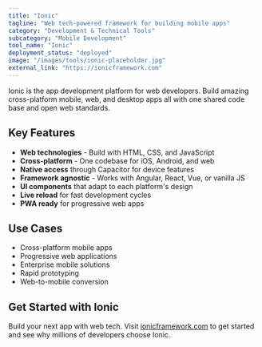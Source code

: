 ```yaml
---
title: "Ionic"
tagline: "Web tech-powered framework for building mobile apps"
category: "Development & Technical Tools"
subcategory: "Mobile Development"
tool_name: "Ionic"
deployment_status: "deployed"
image: "/images/tools/ionic-placeholder.jpg"
external_link: "https://ionicframework.com"
---
```

Ionic is the app development platform for web developers. Build amazing cross-platform mobile, web, and desktop apps all with one shared code base and open web standards.

## Key Features

- **Web technologies** - Build with HTML, CSS, and JavaScript
- **Cross-platform** - One codebase for iOS, Android, and web
- **Native access** through Capacitor for device features
- **Framework agnostic** - Works with Angular, React, Vue, or vanilla JS
- **UI components** that adapt to each platform's design
- **Live reload** for fast development cycles
- **PWA ready** for progressive web apps

## Use Cases

- Cross-platform mobile apps
- Progressive web applications
- Enterprise mobile solutions
- Rapid prototyping
- Web-to-mobile conversion

## Get Started with Ionic

Build your next app with web tech. Visit [ionicframework.com](https://ionicframework.com) to get started and see why millions of developers choose Ionic.